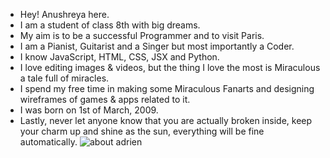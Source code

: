 - Hey! Anushreya here.
- I am a student of class 8th with big dreams.
- My aim is to be a successful Programmer and to visit Paris.
- I am a Pianist, Guitarist and a Singer but most importantly a Coder.
- I know JavaScript, HTML, CSS, JSX and Python.
- I love editing images & videos, but the thing I love the most is Miraculous a tale full of miracles.
- I spend my free time in making some Miraculous Fanarts and designing wireframes of games & apps related to it.
- I was born on 1st of March, 2009.
- Lastly, never let anyone know that you are actually broken inside, keep your charm up and shine as the sun, everything will be fine automatically.
![about adrien](https://user-images.githubusercontent.com/75848533/130243463-8c863389-b566-4bc2-be55-2bc19c3c09e9.png)
